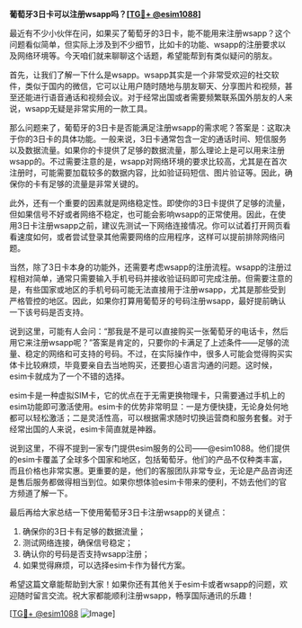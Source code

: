 **葡萄牙3日卡可以注册wsapp吗？[[TG💪+ @esim1088](https://t.me/s/esim1088)]**

最近有不少小伙伴在问，如果买了葡萄牙的3日卡，能不能用来注册wsapp？这个问题看似简单，但实际上涉及到不少细节，比如卡的功能、wsapp的注册要求以及网络环境等。今天咱们就来聊聊这个话题，希望能帮到有类似疑问的朋友。

首先，让我们了解一下什么是wsapp。wsapp其实是一个非常受欢迎的社交软件，类似于国内的微信，它可以让用户随时随地与朋友聊天、分享图片和视频，甚至还能进行语音通话和视频会议。对于经常出国或者需要频繁联系国外朋友的人来说，wsapp无疑是非常实用的一款工具。

那么问题来了，葡萄牙的3日卡是否能满足注册wsapp的需求呢？答案是：这取决于你的3日卡的具体功能。一般来说，3日卡通常包含一定的通话时间、短信服务以及数据流量。如果你的卡提供了足够的数据流量，那么理论上是可以用来注册wsapp的。不过需要注意的是，wsapp对网络环境的要求比较高，尤其是在首次注册时，可能需要加载较多的数据内容，比如验证码短信、图片验证等。因此，确保你的卡有足够的流量是非常关键的。

此外，还有一个重要的因素就是网络稳定性。即使你的3日卡提供了足够的流量，但如果信号不好或者网络不稳定，也可能会影响wsapp的正常使用。因此，在使用3日卡注册wsapp之前，建议先测试一下网络连接情况。你可以试着打开网页看看速度如何，或者尝试登录其他需要网络的应用程序，这样可以提前排除网络问题。

当然，除了3日卡本身的功能外，还需要考虑wsapp的注册流程。wsapp的注册过程相对简单，通常只需要输入手机号码并接收验证码即可完成注册。但需要注意的是，有些国家或地区的手机号码可能无法直接用于注册wsapp，尤其是那些受到严格管控的地区。因此，如果你打算用葡萄牙的号码注册wsapp，最好提前确认一下该号码是否支持。

说到这里，可能有人会问：“那我是不是可以直接购买一张葡萄牙的电话卡，然后用它来注册wsapp呢？”答案是肯定的，只要你的卡满足了上述条件——足够的流量、稳定的网络和可支持的号码。不过，在实际操作中，很多人可能会觉得购买实体卡比较麻烦，毕竟要亲自去当地购买，还要担心语言沟通的问题。这时候，esim卡就成为了一个不错的选择。

esim卡是一种虚拟SIM卡，它的优点在于无需更换物理卡，只需要通过手机上的esim功能即可激活使用。esim卡的优势非常明显：一是方便快捷，无论身处何地都可以轻松激活；二是灵活性高，可以根据需求随时切换运营商和服务套餐。对于经常出国的人来说，esim卡简直就是神器。

说到这里，不得不提到一家专门提供esim服务的公司——@esim1088。他们提供的esim卡覆盖了全球多个国家和地区，包括葡萄牙。他们的产品不仅种类丰富，而且价格也非常实惠。更重要的是，他们的客服团队非常专业，无论是产品咨询还是售后服务都做得相当到位。如果你想体验esim卡带来的便利，不妨去他们的官方频道了解一下。

最后再给大家总结一下使用葡萄牙3日卡注册wsapp的关键点：
1. 确保你的3日卡有足够的数据流量；
2. 测试网络连接，确保信号稳定；
3. 确认你的号码是否支持wsapp注册；
4. 如果觉得麻烦，可以选择esim卡作为替代方案。

希望这篇文章能帮助到大家！如果你还有其他关于esim卡或者wsapp的问题，欢迎随时留言交流。祝大家都能顺利注册wsapp，畅享国际通讯的乐趣！

[[TG💪+ @esim1088](https://t.me/s/esim1088) ![Image](https://i.postimg.cc/4NQfJmqS/Snipaste-2025-05-13-00-14-12.png)]
